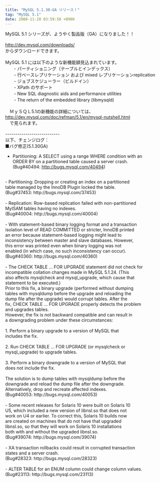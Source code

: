 ```yaml
---
title: "MySQL 5.1.30-GA リリース！"
tag: "MySQL 5.1"
date: 2008-11-28 03:59:58 +0900
---
```


MySQL 5.1 シリーズが、ようやく製品版（GA）になりました！！<br>
<br>
http://dev.mysql.com/downloads/<br>
からダウンロードできます。<br>
<br>
MySQL 5.1 には以下のような新機能額見込まれています。<br>
　　- パーティショニング（テーブルとインデックス）<br>
　　- 行ベースレプリケーション および mixed レプリケーションreplication<br>
　　- ジョブスケジューラー（ビルドイン）<br>
　　- XPath のサポート<br>
　　- New SQL diagnostic aids and performance utilities<br>
　　- The return of the embedded library (libmysqld)<br>
<br>
　ＭｙＳＱＬ5.1の新機能の詳細については、<br>
http://dev.mysql.com/doc/refman/5.1/en/mysql-nutshell.html<br>
　で見られます。<br>
<br>
---------------------------<br>
以下、チェンジログ：<br>
■バグ修正(5.1.30GA)<br>
- Partitioning: A SELECT using a range WHERE condition with an<br>
  ORDER BY on a partitioned table caused a server crash.<br>
  (Bug#40494: http://bugs.mysql.com/40494)<br>
<br>
- Partitioning: Dropping or creating an index on a partitioned<br>
  table managed by the InnoDB Plugin locked the table.<br>
  (Bug#37453: http://bugs.mysql.com/37453)<br>
<br>
- Replication: Row-based replication failed with non-partitioned<br>
  MyISAM tables having no indexes.<br>
  (Bug#40004: http://bugs.mysql.com/40004)<br>
<br>
- With statement-based binary logging format and a transaction<br>
  isolation level of READ COMMITTED or stricter, InnoDB printed<br>
  an error because statement-based logging might lead to<br>
  inconsistency between master and slave databases. However,<br>
  this error was printed even when binary logging was not<br>
  enabled (in which case, no such inconsistency can occur).<br>
  (Bug#40360: http://bugs.mysql.com/40360)<br>
<br>
- The CHECK TABLE ... FOR UPGRADE statement did not check for<br>
  incompatible collation changes made in MySQL 5.1.24. (This<br>
  also affects mysqlcheck and mysql_upgrade, which cause that<br>
  statement to be executed.)<br>
  Prior to this fix, a binary upgrade (performed without dumping<br>
  tables with mysqldump before the upgrade and reloading the<br>
  dump file after the upgrade) would corrupt tables. After the<br>
  fix, CHECK TABLE ... FOR UPGRADE properly detects the problem<br>
  and upgrades tables.<br>
  However, the fix is not backward compatible and can result in<br>
  a downgrading problem under these circumstances:<br>
<br>
    1. Perform a binary upgrade to a version of MySQL that<br>
       includes the fix.<br>
<br>
    2. Run CHECK TABLE ... FOR UPGRADE (or mysqlcheck or<br>
       mysql_upgrade) to upgrade tables.<br>
<br>
    3. Perform a binary downgrade to a version of MySQL that<br>
       does not include the fix.<br>
<br>
  The solution is to dump tables with mysqldump before the<br>
  downgrade and reload the dump file after the downgrade.<br>
  Alternatively, drop and recreate affected indexes.<br>
  (Bug#40053: http://bugs.mysql.com/40053)<br>
<br>
- Some recent releases for Solaris 10 were built on Solaris 10<br>
  U5, which included a new version of libnsl.so that does not<br>
  work on U4 or earlier. To correct this, Solaris 10 builds now<br>
  are created on machines that do not have that upgraded<br>
  libnsl.so, so that they will work on Solaris 10 installations<br>
  both with and without the upgraded libnsl.so.<br>
  (Bug#39074: http://bugs.mysql.com/39074)<br>
<br>
- XA transaction rollbacks could result in corrupted transaction<br>
  states and a server crash.<br>
  (Bug#28323: http://bugs.mysql.com/28323)<br>
<br>
- ALTER TABLE for an ENUM column could change column values.<br>
  (Bug#23113: http://bugs.mysql.com/23113)<br>
<br>
<br>

